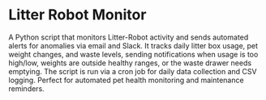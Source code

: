 # Litter Robot Monitor

A Python script that monitors Litter-Robot activity and sends automated alerts for anomalies via email and Slack. It tracks daily litter box usage, pet weight changes, and waste levels, sending notifications when usage is too high/low, weights are outside healthy ranges, or the waste drawer needs emptying. The script is run via a cron job for daily data collection and CSV logging. Perfect for automated pet health monitoring and maintenance reminders.

